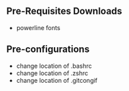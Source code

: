 ## Pre-Requisites Downloads

- powerline fonts

## Pre-configurations

- change location of .bashrc
- change location of .zshrc
- change location of .gitcongif
